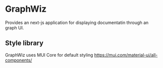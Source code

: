 # GraphWiz

Provides an next-js application for displaying documentatin through an graph UI.

## Style library

GraphWiz uses MUI Core for default styling
https://mui.com/material-ui/all-components/
